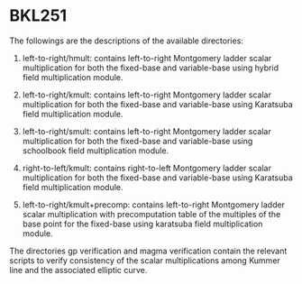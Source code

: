 # BKL251

The followings are the descriptions of the available directories:

1. left-to-right/hmult: contains left-to-right Montgomery ladder scalar multiplication for both the fixed-base and 
variable-base using hybrid field multiplication module.

2. left-to-right/kmult: contains left-to-right Montgomery ladder scalar multiplication for both the fixed-base and
variable-base using Karatsuba field multiplication module.

3. left-to-right/smult: contains left-to-right Montgomery ladder scalar multiplication for both the fixed-base and
variable-base using schoolbook field multiplication module.

4. right-to-left/kmult: contains right-to-left Montgomery ladder scalar multiplication for both the fixed-base and
variable-base using Karatsuba field multiplication module.

5. left-to-right/kmult+precomp: contains left-to-right Montgomery ladder scalar multiplication with precomputation 
table of the multiples of the base point for the fixed-base using karatsuba field multiplication module.

The directories gp verification and magma verification contain the relevant scripts to verify consistency of the
scalar multiplications among Kummer line and the associated elliptic curve.
